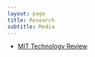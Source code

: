 ```yaml
---
layout: page
title: Research
subtitle: Media
---
```


- [MIT Technology Review](http://www.technologyreview.com/view/532866/other-interesting-arxiv-papers-week-ending-november-29-2014/)

